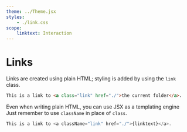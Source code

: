 ```yaml
---
theme: ../Theme.jsx
styles:
    - ./link.css
scope:
    linktext: Interaction
---
```


# Links

Links are created using plain HTML; styling is added by using
the `link` class.

```html demo aside
This is a link to <a class="link" href="./">the current folder</a>.
```

Even when writing plain HTML, you can use JSX as a templating engine
Just remember to use `className` in place of `class`.

```jsx demo aside
This is a link to <a className="link" href="./">{linktext}</a>.
```
